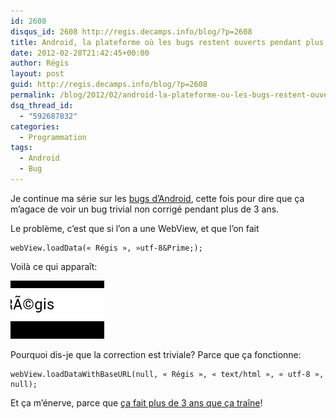 ```yaml
---
id: 2608
disqus_id: 2608 http://regis.decamps.info/blog/?p=2608
title: Android, la plateforme où les bugs restent ouverts pendant plus de 3 ans
date: 2012-02-28T21:42:45+00:00
author: Régis
layout: post
guid: http://regis.decamps.info/blog/?p=2608
permalink: /blog/2012/02/android-la-plateforme-ou-les-bugs-restent-ouverts-pendant-plus-de-3-ans/
dsq_thread_id:
  - "592687832"
categories:
  - Programmation
tags:
  - Android
  - Bug
---
```

Je continue ma série sur les [bugs d’Android](http://regis.decamps.info/blog/tag/android+bug/), cette fois pour dire que ça m’agace de voir un bug trivial non corrigé pendant plus de 3 ans.
  
<!--more-->


  
Le problème, c’est que si l’on a une WebView, et que l’on fait
  
```
webView.loadData(« Régis », »utf-8&Prime;);
```

Voilà ce qui apparaît:
  
<img src="/blog/wp-content/uploads/2012/02/Capture-d’écran-2012-02-28-à-21.38.37-150x93.png" alt="webView avec du contenu chargé par loadData" width="150" height="93" />

Pourquoi dis-je que la correction est triviale? Parce que ça fonctionne:
  
```
webView.loadDataWithBaseURL(null, « Régis », « text/html », « utf-8 », null);
```

Et ça m’énerve, parce que [ça fait plus de 3 ans que ça traîne](http://code.google.com/p/android/issues/detail?id=1958 "Android issue 1958")!
